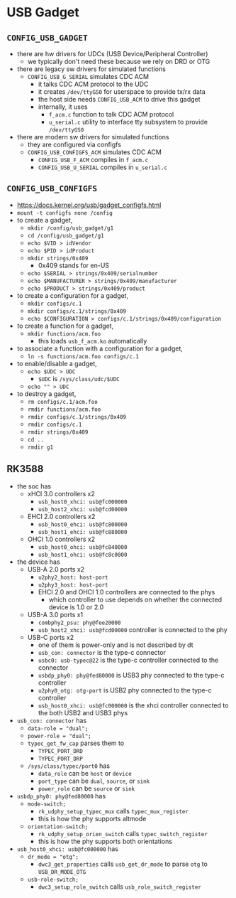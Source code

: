 USB Gadget
==========

## `CONFIG_USB_GADGET`

- there are hw drivers for UDCs (USB Device/Peripheral Controller)
  - we typically don't need these because we rely on DRD or OTG
- there are legacy sw drivers for simulated functions
  - `CONFIG_USB_G_SERIAL` simulates CDC ACM
    - it talks CDC ACM protocol to the UDC
    - it creates `/dev/ttyGS0` for userspace to provide tx/rx data
    - the host side needs `CONFIG_USB_ACM` to drive this gadget
    - internally, it uses
      - `f_acm.c` function to talk CDC ACM protocol
      - `u_serial.c` utility to interface tty subsystem to provide
        `/dev/ttyGS0`
- there are modern sw drivers for simulated functions
  - they are configured via configfs
  - `CONFIG_USB_CONFIGFS_ACM` simulates CDC ACM
    - `CONFIG_USB_F_ACM` compiles in `f_acm.c`
    - `CONFIG_USB_U_SERIAL` compiles in `u_serial.c`

## `CONFIG_USB_CONFIGFS`

- <https://docs.kernel.org/usb/gadget_configfs.html>
- `mount -t configfs none /config`
- to create a gadget,
  - `mkdir /config/usb_gadget/g1`
  - `cd /config/usb_gadget/g1`
  - `echo $VID > idVendor`
  - `echo $PID > idProduct`
  - `mkdir strings/0x409`
    - 0x409 stands for en-US
  - `echo $SERIAL > strings/0x409/serialnumber`
  - `echo $MANUFACTURER > strings/0x409/manufacturer`
  - `echo $PRODUCT > strings/0x409/product`
- to create a configuration for a gadget,
  - `mkdir configs/c.1`
  - `mkdir configs/c.1/strings/0x409`
  - `echo $CONFIGURATION > configs/c.1/strings/0x409/configuration`
- to create a function for a gadget,
  - `mkdir functions/acm.foo`
    - this loads `usb_f_acm.ko` automatically
- to associate a function with a configuration for a gadget,
  - `ln -s functions/acm.foo configs/c.1`
- to enable/disable a gadget,
  - `echo $UDC > UDC`
    - `$UDC` is `/sys/class/udc/$UDC`
  - `echo "" > UDC`
- to destroy a gadget,
  - `rm configs/c.1/acm.foo`
  - `rmdir functions/acm.foo`
  - `rmdir configs/c.1/strings/0x409`
  - `rmdir configs/c.1`
  - `rmdir strings/0x409`
  - `cd ..`
  - `rmdir g1`

## RK3588

- the soc has
  - xHCI 3.0 controllers x2
    - `usb_host0_xhci: usb@fc000000`
    - `usb_host2_xhci: usb@fcd00000`
  - EHCI 2.0 controllers x2
    - `usb_host0_ehci: usb@fc800000`
    - `usb_host1_ehci: usb@fc880000`
  - OHCI 1.0 controllers x2
    - `usb_host0_ohci: usb@fc840000`
    - `usb_host1_ohci: usb@fc8c0000`
- the device has
  - USB-A 2.0 ports x2
    - `u2phy2_host: host-port`
    - `u2phy3_host: host-port`
    - EHCI 2.0 and OHCI 1.0 controllers are connected to the phys
      - which controller to use depends on whether the connected device is 1.0
        or 2.0
  - USB-A 3.0 ports x1
    - `combphy2_psu: phy@fee20000`
    - `usb_host2_xhci: usb@fcd00000` controller is connected to the phy
  - USB-C ports x2
    - one of them is power-only and is not described by dt
    - `usb_con: connector` is the type-c connector
    - `usbc0: usb-typec@22` is the type-c controller connected to the connector
    - `usbdp_phy0: phy@fed80000` is USB3 phy connected to the type-c controller
    - `u2phy0_otg: otg-port` is USB2 phy connected to the type-c controller
    - `usb_host0_xhci: usb@fc000000` is the xhci controller connected to the
      both USB2 and USB3 phys
- `usb_con: connector` has
  - `data-role = "dual";`
  - `power-role = "dual";`
  - `typec_get_fw_cap` parses them to
    - `TYPEC_PORT_DRD`
    - `TYPEC_PORT_DRP`
  - `/sys/class/typec/port0` has
    - `data_role` can be `host` or `device`
    - `port_type` can be `dual`, `source`, or `sink`
    - `power_role` can be `source` or `sink`
- `usbdp_phy0: phy@fed80000` has
  - `mode-switch;`
    - `rk_udphy_setup_typec_mux` calls `typec_mux_register`
    - this is how the phy supports altmode
  - `orientation-switch;`
    - `rk_udphy_setup_orien_switch` calls `typec_switch_register`
    - this is how the phy supports both orientations
- `usb_host0_xhci: usb@fc000000` has
  - `dr_mode = "otg";`
    - `dwc3_get_properties` calls `usb_get_dr_mode` to parse `otg` to
      `USB_DR_MODE_OTG`
  - `usb-role-switch;`
    - `dwc3_setup_role_switch` calls `usb_role_switch_register`
